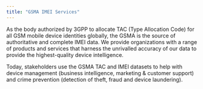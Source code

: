 ```yaml
---
title: "GSMA IMEI Services"
---
```


As the body authorized by 3GPP to allocate TAC (Type Allocation Code) for all GSM mobile device identities globally, the GSMA is the source of authoritative and complete IMEI data. We provide organizations with a range of products and services that harness the unrivalled accuracy of our data to provide the highest-quality device intelligence.

Today, stakeholders use the GSMA TAC and IMEI datasets to help with device management (business intelligence, marketing & customer support) and crime prevention (detection of theft, fraud and device laundering).


